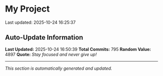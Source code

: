 # My Project


Last updated: 2025-10-24 16:25:37


































































































































































































































































































































































































































































































































































































































































































































































































































































































































































































































































































































































































































## Auto-Update Information

**Last Updated:** 2025-10-24 16:50:39
**Total Commits:** 795
**Random Value:** 4897
**Quote:** _Stay focused and never give up!_

---
_This section is automatically generated and updated._